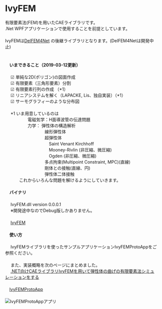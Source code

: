 ﻿IvyFEM  
======  

有限要素法(FEM)を用いたCAEライブラリです。  
.Net WPFアプリケーションで使用することを前提としています。  
　  
IvyFEMは[DelFEM4Net](https://code.google.com/p/delfem4net/) の後継ライブラリとなります。(DelFEM4Netは開発中止)  
　  
　  
　**いまできること（2019-03-12更新）**  
　  
　  ☑ 単純な2D(ポリゴン)の図面作成  
　  ☑ 有限要素（三角形要素）分割  
　  ☑ 有限要素行列の作成 （*1）  
　  ☑ リニアシステムを解く（LAPACKE, Lis、独自実装）（*1）  
　  ☑ サーモグラフィーのような分布図  
　  
　  *1 いま用意しているのは  
　　　　　 電磁気学：H面導波管の伝達問題  
　　　　　 力学： 弾性体の構造解析  
　　　　　　　　　  線形弾性体  
　　　　　　　　　  超弾性体  
　　　　　　　　　　  Saint Venant Kirchhoff  
　　　　　　　　　　  Mooney-Rivlin (非圧縮、微圧縮)  
　　　　　　　　　　  Ogden (非圧縮、微圧縮)  
　　　　　　　　　  多点拘束(Multipoint Constraint, MPC)(直線)  
　　　　　　　　　  剛体との接触(直線、円)  
　　　　　　　　　  弾性体二体接触  
　　　 これからいろんな問題を解けるようにしていきます。  
　  
　**バイナリ**  
　  
　  IvyFEM.dll version 0.0.0.1  
　  ※開発途中なのでDebug版しかありません。  
　  
　  [IvyFEM](https://github.com/ryujimiya/IvyFEM/blob/master/publish/)  
　  
　**使い方**  
　  
　  IvyFEMライブラリを使ったサンプルアプリケーションIvyFEMProtoAppをご参照ください。  
　  
　  また、実装概略を次のページにまとめました。  
　  [.NET向けCAEライブラリIvyFEMを用いて弾性体の曲げの有限要素法シミュレーションをする](https://qiita.com/ryujimiya2361/items/a573ee7d7060a576f304)  
　  
　[IvyFEMProtoApp](https://github.com/ryujimiya/IvyFEMProtoApp/)  
　  
![IvyFEMProtoAppアプリ](https://pbs.twimg.com/media/DjHvvKfUcAEMU_H.jpg)  
　  
　  
　  
